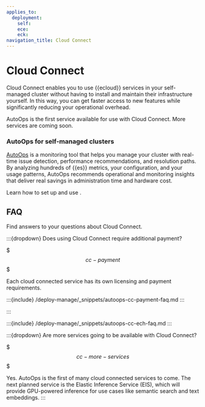 ```yaml
---
applies_to:
  deployment:
    self:
    ece:
    eck:
navigation_title: Cloud Connect
---
```


# Cloud Connect

Cloud Connect enables you to use {{ecloud}} services in your self-managed cluster without having to install and maintain their infrastructure yourself. In this way, you can get faster access to new features while significantly reducing your operational overhead.

AutoOps is the first service available for use with Cloud Connect. More services are coming soon.

### AutoOps for self-managed clusters

[AutoOps](/deploy-manage/monitor/autoops.md) is a monitoring tool that helps you manage your cluster with real-time issue detection, performance recommendations, and resolution paths. By analyzing hundreds of {{es}} metrics, your configuration, and your usage patterns, AutoOps recommends operational and monitoring insights that deliver real savings in administration time and hardware cost. 

Learn how to set up and use [](/deploy-manage/monitor/autoops/cc-autoops-as-cloud-connected.md). 

## FAQ

Find answers to your questions about Cloud Connect.

:::{dropdown} Does using Cloud Connect require additional payment?

$$$cc-payment$$$

Each cloud connected service has its own licensing and payment requirements. 

:::{include} /deploy-manage/_snippets/autoops-cc-payment-faq.md
:::

:::

:::{include} /deploy-manage/_snippets/autoops-cc-ech-faq.md
:::

:::{dropdown} Are more services going to be available with Cloud Connect?

$$$cc-more-services$$$

Yes. AutoOps is the first of many cloud connected services to come. The next planned service is the Elastic Inference Service (EIS), which will provide GPU-powered inference for use cases like semantic search and text embeddings.
:::

